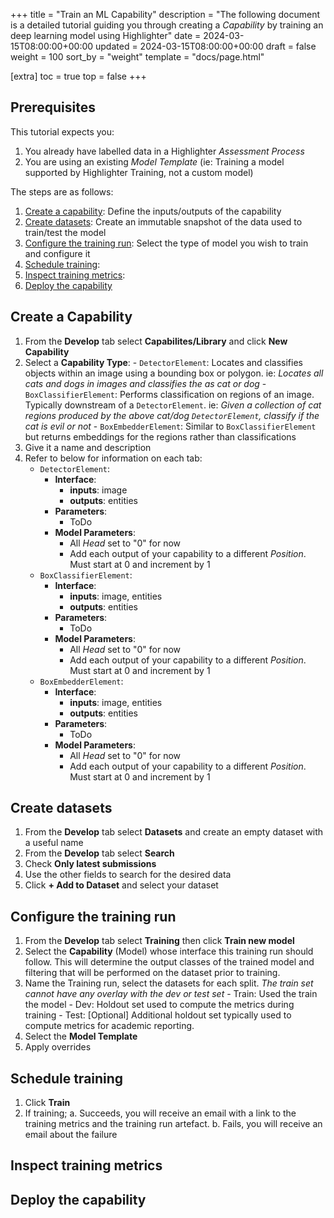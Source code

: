 +++
title = "Train an ML Capability"
description = "The following document is a detailed tutorial guiding you through creating a _Capability_ by training an deep learning model using Highlighter"
date = 2024-03-15T08:00:00+00:00
updated = 2024-03-15T08:00:00+00:00
draft = false
weight = 100
sort_by = "weight"
template = "docs/page.html"

[extra]
toc = true
top = false
+++


## Prerequisites

This tutorial expects you:

  1. You already have labelled data in a Highlighter _Assessment Process_
  2. You are using an existing _Model Template_ (ie: Training a model supported by Highlighter Training, not a custom model)

The steps are as follows:

  1. [Create a capability](#create-a-capability): Define the inputs/outputs of the capability
  2. [Create datasets](#create-datasets): Create an immutable snapshot of the data used to train/test the model
  3. [Configure the training run](#configure-the-training-run): Select the type of model you wish to train and configure it
  4. [Schedule training](#schedule-training): 
  5. [Inspect training metrics](#inspect-training-metrics):
  6. [Deploy the capability](#deploy-the-capability)

## Create a Capability

  1. From the **Develop** tab select **Capabilites/Library** and click **New Capability**
  2. Select a **Capability Type**:
    - `DetectorElement`: Locates and classifies objects within an image using a bounding box or polygon. ie: *Locates all cats and dogs in images and classifies the as cat or dog*
    - `BoxClassifierElement`: Performs classification on regions of an image. Typically downstream of a `DetectorElement`. ie: *Given a collection of cat regions produced by the above cat/dog `DetectorElement`, classify if the cat is evil or not*
    - `BoxEmbedderElement`: Similar to `BoxClassifierElement` but returns embeddings for the regions rather than classifications
  3. Give it a name and description
  4. Refer to below for information on each tab:
     - `DetectorElement`:
        - **Interface**:
           - **inputs**: image
           - **outputs**: entities
        - **Parameters**:
           - ToDo
        - **Model Parameters**:
           - All *Head* set to "0" for now
           - Add each output of your capability  to a different *Position*. Must start at 0 and increment by 1
     - `BoxClassifierElement`:
        - **Interface**:
           - **inputs**: image, entities
           - **outputs**: entities
        - **Parameters**:
           - ToDo
        - **Model Parameters**:
           - All *Head* set to "0" for now
           - Add each output of your capability  to a different *Position*. Must start at 0 and increment by 1
     - `BoxEmbedderElement`:
        - **Interface**:
           - **inputs**: image, entities
           - **outputs**: entities
        - **Parameters**:
           - ToDo
        - **Model Parameters**:
           - All *Head* set to "0" for now
           - Add each output of your capability  to a different *Position*. Must start at 0 and increment by 1


## Create datasets

  1. From the **Develop** tab select **Datasets** and create an empty dataset with a useful name
  2. From the **Develop** tab select **Search**
  3. Check **Only latest submissions**
  4. Use the other fields to search for the desired data
  5. Click **+ Add to Dataset** and select your dataset


## Configure the training run

  1. From the **Develop** tab select **Training** then click **Train new model**
  2. Select the **Capability** (Model) whose interface this training run should follow. This will determine the output classes of the trained model and filtering that will be performed on the dataset prior to training.
  3. Name the Training run, select the datasets for each split. _The train set cannot have any overlay with the dev or test set_
    - Train: Used the train the model
    - Dev: Holdout set used to compute the metrics during training
    - Test: [Optional] Additional holdout set typically used to compute metrics for academic reporting.
4. Select the **Model Template**
5. Apply overrides


## Schedule training

  1. Click **Train**
  2. If training;
    a. Succeeds, you will receive an email with a link to the training metrics and the training run artefact.
    b. Fails, you will receive an email about the failure


## Inspect training metrics

## Deploy the capability



